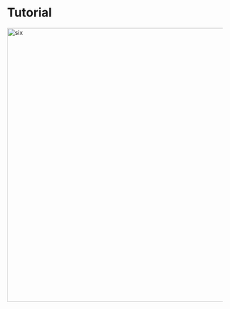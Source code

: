 # Tutorial

<img width="638" alt="six" src="https://user-images.githubusercontent.com/59163365/143540757-936a70df-19d4-41be-89c5-e82d75bb564a.PNG">
